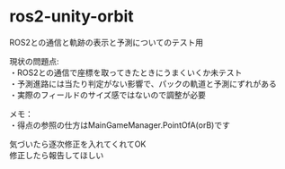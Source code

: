 # ros2-unity-orbit
ROS2との通信と軌跡の表示と予測についてのテスト用

現状の問題点:  
・ROS2との通信で座標を取ってきたときにうまくいくか未テスト  
・予測進路には当たり判定がない影響で、パックの軌道と予測にずれがある  
・実際のフィールドのサイズ感ではないので調整が必要  

メモ：  
・得点の参照の仕方はMainGameManager.PointOfA(orB)です  

気づいたら逐次修正を入れてくれてOK  
修正したら報告してほしい  
